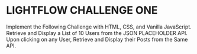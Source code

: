 # LIGHTFLOW CHALLENGE ONE
Implement the Following Challenge with HTML, CSS, and Vanilla JavaScript.
Retrieve and Display a List of 10 Users from the JSON PLACEHOLDER API. Upon clicking on any User, Retrieve and Display their Posts from the Same API.
